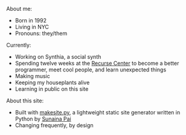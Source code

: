 <!-- title: About -->

About me:
* Born in 1992
* Living in NYC
* Pronouns: they/them

Currently: 
* Working on Synthia, a social synth
* Spending twelve weeks at the [Recurse Center](https://www.recurse.com) to become a better programmer, meet cool people, and learn unexpected things
* Making music
* Keeping my houseplants alive
* Learning in public on this site

About this site:
* Built with [makesite.py](https://github.com/sunainapai/makesite), a lightweight static site generator written in Python by [Sunaina Pai](https://sunainapai.com/)
* Changing frequently, by design